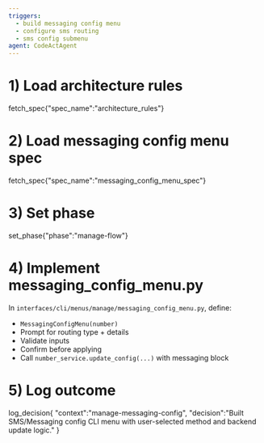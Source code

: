 ```yaml
---
triggers:
  - build messaging config menu
  - configure sms routing
  - sms config submenu
agent: CodeActAgent
---
```


# 1) Load architecture rules
fetch_spec{"spec_name":"architecture_rules"}

# 2) Load messaging config menu spec
fetch_spec{"spec_name":"messaging_config_menu_spec"}

# 3) Set phase
set_phase{"phase":"manage-flow"}

# 4) Implement messaging_config_menu.py
In `interfaces/cli/menus/manage/messaging_config_menu.py`, define:
- `MessagingConfigMenu(number)`
- Prompt for routing type + details
- Validate inputs
- Confirm before applying
- Call `number_service.update_config(...)` with messaging block

# 5) Log outcome
log_decision{
  "context":"manage-messaging-config",
  "decision":"Built SMS/Messaging config CLI menu with user-selected method and backend update logic."
}
